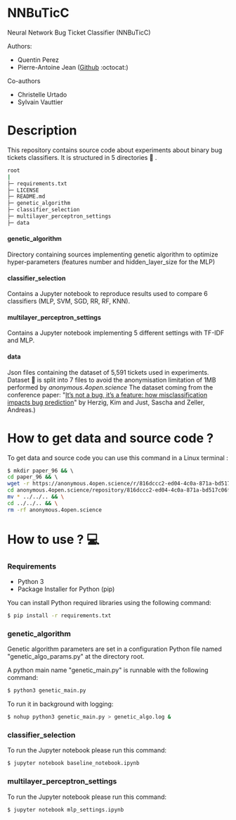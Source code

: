 # NNBuTicC
Neural Network Bug Ticket Classifier (NNBuTicC)

Authors:
* Quentin Perez
* Pierre-Antoine Jean ([Github](https://github.com/PAJEAN) :octocat:)

Co-authors
* Christelle Urtado
* Sylvain Vauttier


# Description
This repository contains source code about experiments about binary bug tickets classifiers.
It is structured in 5 directories :file_folder: .

```bash
root
|
├─ requirements.txt
├─ LICENSE
├─ README.md
├─ genetic_algorithm 
├─ classifier_selection 
├─ multilayer_perceptron_settings
├─ data
```


#### genetic_algorithm 
Directory containing sources implementing genetic algorithm to optimize hyper-parameters (features 
number and hidden_layer_size for the MLP)

#### classifier_selection 
Contains a Jupyter notebook to reproduce results used to compare 6 classifiers (MLP, SVM, SGD, RR, RF, KNN).

####  multilayer_perceptron_settings
Contains a Jupyter notebook implementing 5 different settings with TF-IDF and MLP.

#### data
Json files containing the dataset of 5,591 tickets used in experiments. 
Dataset :scroll: is split into 7 files to avoid the anonymisation limitation of 1MB performed by _anonymous.4open.science_
The dataset coming from the conference paper: 
"[It’s not a bug, it’s a feature: how misclassification impacts bug prediction](https://www.microsoft.com/en-us/research/wp-content/uploads/2013/05/icse2013-bugclassify.pdf)" 
by Herzig, Kim and Just, Sascha and Zeller, Andreas.)

# How to get data and source code ? 

To get data and source code you can use this command in a Linux terminal : 
```bash
$ mkdir paper_96 && \ 
cd paper_96 && \ 
wget -r https://anonymous.4open.science/r/816dccc2-ed04-4c0a-871a-bd517c06fa5a/ && \ 
cd anonymous.4open.science/repository/816dccc2-ed04-4c0a-871a-bd517c06fa5a/ && \
mv * ../../.. && \
cd ../../.. && \
rm -rf anonymous.4open.science
```

# How to use ? :computer:

### Requirements 
* Python 3
* Package Installer for Python (pip)

You can install Python required libraries using the following command:
```bash
$ pip install -r requirements.txt
```


### genetic_algorithm
Genetic algorithm parameters are set in a configuration Python file named "genetic_algo_params.py" at the directory root.

A python main name "genetic_main.py" is runnable with the following command:
```bash
$ python3 genetic_main.py
```

To run it in background with logging:
```bash
$ nohup python3 genetic_main.py > genetic_algo.log &
```

### classifier_selection
To run the Jupyter notebook please run this command:
```bash
$ jupyter notebook baseline_notebook.ipynb
```

###  multilayer_perceptron_settings
To run the Jupyter notebook please run this command:

```bash
$ jupyter notebook mlp_settings.ipynb
```